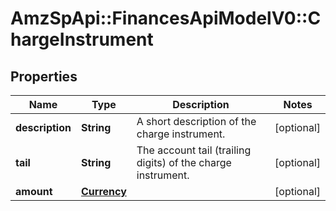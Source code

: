 # AmzSpApi::FinancesApiModelV0::ChargeInstrument

## Properties
Name | Type | Description | Notes
------------ | ------------- | ------------- | -------------
**description** | **String** | A short description of the charge instrument. | [optional] 
**tail** | **String** | The account tail (trailing digits) of the charge instrument. | [optional] 
**amount** | [**Currency**](Currency.md) |  | [optional] 

